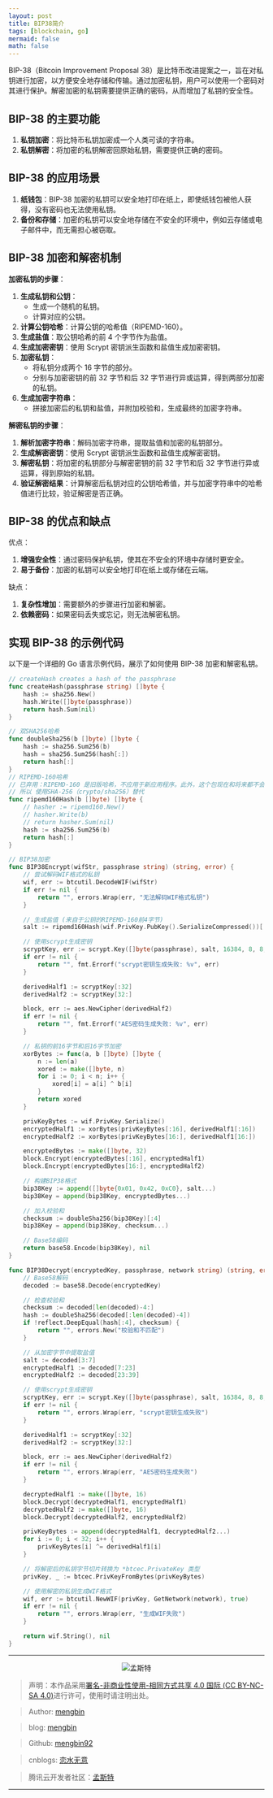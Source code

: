 ```yaml
---
layout: post
title: BIP38简介
tags: [blockchain, go]
mermaid: false
math: false
---  
```


BIP-38（Bitcoin Improvement Proposal 38）是比特币改进提案之一，旨在对私钥进行加密，以方便安全地存储和传输。通过加密私钥，用户可以使用一个密码对其进行保护。解密加密的私钥需要提供正确的密码，从而增加了私钥的安全性。

## BIP-38 的主要功能

1. **私钥加密**：将比特币私钥加密成一个人类可读的字符串。
2. **私钥解密**：将加密的私钥解密回原始私钥，需要提供正确的密码。

## BIP-38 的应用场景

1. **纸钱包**：BIP-38 加密的私钥可以安全地打印在纸上，即使纸钱包被他人获得，没有密码也无法使用私钥。
2. **备份和存储**：加密的私钥可以安全地存储在不安全的环境中，例如云存储或电子邮件中，而无需担心被窃取。

## BIP-38 加密和解密机制

**加密私钥的步骤**：

1. **生成私钥和公钥**：
   - 生成一个随机的私钥。
   - 计算对应的公钥。
2. **计算公钥哈希**：计算公钥的哈希值（RIPEMD-160）。
3. **生成盐值**：取公钥哈希的前 4 个字节作为盐值。
4. **生成加密密钥**：使用 Scrypt 密钥派生函数和盐值生成加密密钥。
5. **加密私钥**：
   - 将私钥分成两个 16 字节的部分。
   - 分别与加密密钥的前 32 字节和后 32 字节进行异或运算，得到两部分加密的私钥。
6. **生成加密字符串**：
   - 拼接加密后的私钥和盐值，并附加校验和，生成最终的加密字符串。

**解密私钥的步骤**：

1. **解析加密字符串**：解码加密字符串，提取盐值和加密的私钥部分。
2. **生成解密密钥**：使用 Scrypt 密钥派生函数和盐值生成解密密钥。
3. **解密私钥**：将加密的私钥部分与解密密钥的前 32 字节和后 32 字节进行异或运算，得到原始的私钥。
4. **验证解密结果**：计算解密后私钥对应的公钥哈希值，并与加密字符串中的哈希值进行比较，验证解密是否正确。

## BIP-38 的优点和缺点

优点：

1. **增强安全性**：通过密码保护私钥，使其在不安全的环境中存储时更安全。
2. **易于备份**：加密的私钥可以安全地打印在纸上或存储在云端。

缺点：

1. **复杂性增加**：需要额外的步骤进行加密和解密。
2. **依赖密码**：如果密码丢失或忘记，则无法解密私钥。

## 实现 BIP-38 的示例代码

以下是一个详细的 Go 语言示例代码，展示了如何使用 BIP-38 加密和解密私钥。  

```go
// createHash creates a hash of the passphrase
func createHash(passphrase string) []byte {
	hash := sha256.New()
	hash.Write([]byte(passphrase))
	return hash.Sum(nil)
}

// 双SHA256哈希
func doubleSha256(b []byte) []byte {
	hash := sha256.Sum256(b)
	hash = sha256.Sum256(hash[:])
	return hash[:]
}
// RIPEMD-160哈希
// 已弃用：RIPEMD-160 是旧版哈希，不应用于新应用程序。此外，这个包现在和将来都不会提供优化的实现。
// 所以 使用SHA-256（crypto/sha256）替代
func ripemd160Hash(b []byte) []byte {
	// hasher := ripemd160.New()
	// hasher.Write(b)
	// return hasher.Sum(nil)
	hash := sha256.Sum256(b)
	return hash[:]
}

// BIP38加密
func BIP38Encrypt(wifStr, passphrase string) (string, error) {
	// 尝试解码WIF格式的私钥
	wif, err := btcutil.DecodeWIF(wifStr)
	if err != nil {
		return "", errors.Wrap(err, "无法解码WIF格式私钥")
	}

	// 生成盐值 (来自于公钥的RIPEMD-160前4字节)
	salt := ripemd160Hash(wif.PrivKey.PubKey().SerializeCompressed())[:4]

	// 使用scrypt生成密钥
	scryptKey, err := scrypt.Key([]byte(passphrase), salt, 16384, 8, 8, 64)
	if err != nil {
		return "", fmt.Errorf("scrypt密钥生成失败: %v", err)
	}

	derivedHalf1 := scryptKey[:32]
	derivedHalf2 := scryptKey[32:]

	block, err := aes.NewCipher(derivedHalf2)
	if err != nil {
		return "", fmt.Errorf("AES密码生成失败: %v", err)
	}

	// 私钥的前16字节和后16字节加密
	xorBytes := func(a, b []byte) []byte {
		n := len(a)
		xored := make([]byte, n)
		for i := 0; i < n; i++ {
			xored[i] = a[i] ^ b[i]
		}
		return xored
	}

	privKeyBytes := wif.PrivKey.Serialize()
	encryptedHalf1 := xorBytes(privKeyBytes[:16], derivedHalf1[:16])
	encryptedHalf2 := xorBytes(privKeyBytes[16:], derivedHalf1[16:])

	encryptedBytes := make([]byte, 32)
	block.Encrypt(encryptedBytes[:16], encryptedHalf1)
	block.Encrypt(encryptedBytes[16:], encryptedHalf2)

	// 构建BIP38格式
	bip38Key := append([]byte{0x01, 0x42, 0xC0}, salt...)
	bip38Key = append(bip38Key, encryptedBytes...)

	// 加入校验和
	checksum := doubleSha256(bip38Key)[:4]
	bip38Key = append(bip38Key, checksum...)

	// Base58编码
	return base58.Encode(bip38Key), nil
}

func BIP38Decrypt(encryptedKey, passphrase, network string) (string, error) {
	// Base58解码
	decoded := base58.Decode(encryptedKey)

	// 检查校验和
	checksum := decoded[len(decoded)-4:]
	hash := doubleSha256(decoded[:len(decoded)-4])
	if !reflect.DeepEqual(hash[:4], checksum) {
		return "", errors.New("校验和不匹配")
	}

	// 从加密字节中提取盐值
	salt := decoded[3:7]
	encryptedHalf1 := decoded[7:23]
	encryptedHalf2 := decoded[23:39]

	// 使用scrypt生成密钥
	scryptKey, err := scrypt.Key([]byte(passphrase), salt, 16384, 8, 8, 64)
	if err != nil {
		return "", errors.Wrap(err, "scrypt密钥生成失败")
	}

	derivedHalf1 := scryptKey[:32]
	derivedHalf2 := scryptKey[32:]

	block, err := aes.NewCipher(derivedHalf2)
	if err != nil {
		return "", errors.Wrap(err, "AES密码生成失败")
	}

	decryptedHalf1 := make([]byte, 16)
	block.Decrypt(decryptedHalf1, encryptedHalf1)
	decryptedHalf2 := make([]byte, 16)
	block.Decrypt(decryptedHalf2, encryptedHalf2)

	privKeyBytes := append(decryptedHalf1, decryptedHalf2...)
	for i := 0; i < 32; i++ {
		privKeyBytes[i] ^= derivedHalf1[i]
	}

	// 将解密后的私钥字节切片转换为 *btcec.PrivateKey 类型
	privKey, _ := btcec.PrivKeyFromBytes(privKeyBytes)

	// 使用解密的私钥生成WIF格式
	wif, err := btcutil.NewWIF(privKey, GetNetwork(network), true)
	if err != nil {
		return "", errors.Wrap(err, "生成WIF失败")
	}

	return wif.String(), nil
}
```

---

<div align="center">
  <img src="../img/qrcode_wechat.jpg" alt="孟斯特">
</div>

> 声明：本作品采用[署名-非商业性使用-相同方式共享 4.0 国际 (CC BY-NC-SA 4.0)](https://creativecommons.org/licenses/by-nc-sa/4.0/deed.zh)进行许可，使用时请注明出处。  

> Author: [mengbin](mengbin1992@outlook.com)  

> blog: [mengbin](https://mengbin.top)  

> Github: [mengbin92](https://mengbin92.github.io/)  

> cnblogs: [恋水无意](https://www.cnblogs.com/lianshuiwuyi/)  

> 腾讯云开发者社区：[孟斯特](https://cloud.tencent.com/developer/user/6649301)  

---
